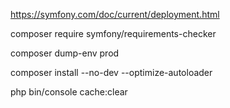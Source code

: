 https://symfony.com/doc/current/deployment.html



composer require symfony/requirements-checker


composer dump-env prod


composer install --no-dev --optimize-autoloader

php bin/console cache:clear


